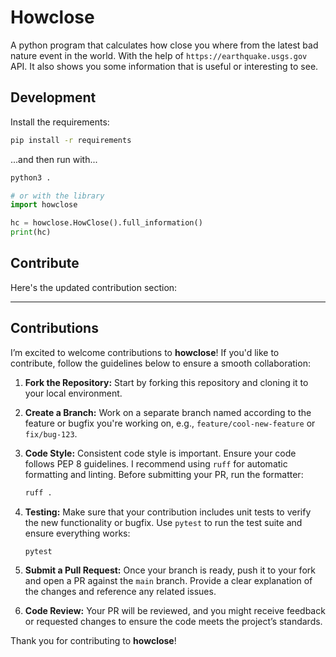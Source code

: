# Howclose

A python program that calculates how close you where from the latest bad nature event in the world.
With the help of `https://earthquake.usgs.gov` API. It also shows you some information that is
useful or interesting to see.

## Development

Install the requirements:

```bash
pip install -r requirements
```

...and then run with...

```bash
python3 .
```

```python
# or with the library
import howclose

hc = howclose.HowClose().full_information()
print(hc)
```

## Contribute

Here's the updated contribution section:

---

## Contributions

I’m excited to welcome contributions to **howclose**! If you'd like to contribute, follow the guidelines below to ensure a smooth collaboration:

1. **Fork the Repository:** Start by forking this repository and cloning it to your local
   environment.
2. **Create a Branch:** Work on a separate branch named according to the feature or bugfix you're
   working on, e.g., `feature/cool-new-feature` or `fix/bug-123`.
3. **Code Style:** Consistent code style is important. Ensure your code follows PEP 8 guidelines. I
   recommend using `ruff` for automatic formatting and linting. Before submitting your PR, run the
   formatter:

   ```bash
   ruff .
   ```

4. **Testing:** Make sure that your contribution includes unit tests to verify the new functionality
   or bugfix. Use `pytest` to run the test suite and ensure everything works:

   ```bash
   pytest
   ```

5. **Submit a Pull Request:** Once your branch is ready, push it to your fork and open a PR against
   the `main` branch. Provide a clear explanation of the changes and reference any related issues.
6. **Code Review:** Your PR will be reviewed, and you might receive feedback or requested changes to
   ensure the code meets the project’s standards.

Thank you for contributing to **howclose**!
